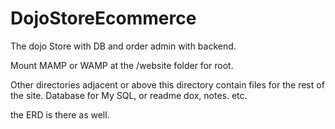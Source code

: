 # DojoStoreEcommerce
The dojo Store with DB and order admin with backend.

Mount MAMP or WAMP at the /website folder for root.

Other directories adjacent or above this directory contain files
for the rest of the site. Database for My SQL, or readme dox, notes. etc.

the ERD is there as well.
